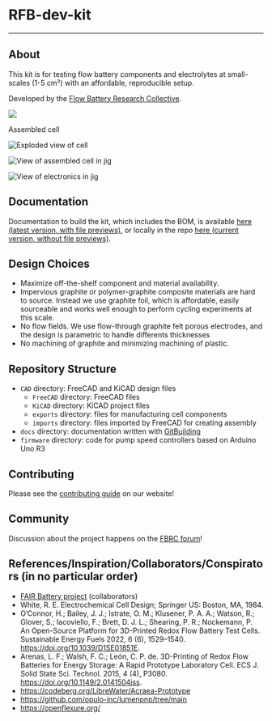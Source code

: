 # RFB-dev-kit

--------------------------------------------------------------------------------
## About

This kit is for testing flow battery components and electrolytes at small-scales (1-5 cm²) with an affordable, reproducible setup.

Developed by the [Flow Battery Research Collective](https://fbrc.dev).

![](CAD/exports/cell-assembled.png)

Assembled cell

![Exploded view of cell](CAD/exports/cell.png)


![View of assembled cell in jig](CAD/exports/front.png)


![View of electronics in jig](CAD/exports/back.png)


## Documentation

Documentation to build the kit, which includes the BOM, is available [here (latest version, with file previews)](https://fbrc.codeberg.page/rfb-dev-kit/), or locally in the repo [here (current version, without file previews)](docs/_site/index.html).

## Design Choices

- Maximize off-the-shelf component and material availability.
- Impervious graphite or polymer-graphite composite materials are hard to source. Instead we use graphite foil, which is affordable, easily sourceable and works well enough to perform cycling experiments at this scale.
- No flow fields. We use flow-through graphite felt porous electrodes, and the design is parametric to handle differents thicknesses
- No machining of graphite and minimizing machining of plastic.

## Repository Structure

- `CAD` directory: FreeCAD and KiCAD design files
    - `FreeCAD` directory: FreeCAD files
    - `KiCAD` directory: KiCAD project files
    - `exports` directory: files for manufacturing cell components
    - `imports` directory: files imported by FreeCAD for creating assembly
- `docs` directory: documentation written with [GitBuilding](https://gitbuilding.io/)
- `firmware` directory: code for pump speed controllers based on Arduino Uno R3

## Contributing

Please see the [contributing guide](https://fbrc.dev/contributing.html) on our website!

## Community

Discussion about the project happens on the [FBRC forum](https://fbrc.nodebb.com/)!


## References/Inspiration/Collaborators/Conspirators (in no particular order)
- [FAIR Battery project](https://github.com/SanliFaez/FAIR-Battery) (collaborators)
- White, R. E. Electrochemical Cell Design; Springer US: Boston, MA, 1984.
- O’Connor, H.; Bailey, J. J.; Istrate, O. M.; Klusener, P. A. A.; Watson, R.; Glover, S.; Iacoviello, F.; Brett, D. J. L.; Shearing, P. R.; Nockemann, P. An Open-Source Platform for 3D-Printed Redox Flow Battery Test Cells. Sustainable Energy Fuels 2022, 6 (6), 1529–1540. https://doi.org/10.1039/D1SE01851E.
- Arenas, L. F.; Walsh, F. C.; León, C. P. de. 3D-Printing of Redox Flow Batteries for Energy Storage: A Rapid Prototype Laboratory Cell. ECS J. Solid State Sci. Technol. 2015, 4 (4), P3080. https://doi.org/10.1149/2.0141504jss.
- https://codeberg.org/LibreWater/Acraea-Prototype
- https://github.com/opulo-inc/lumenpnp/tree/main
- https://openflexure.org/
